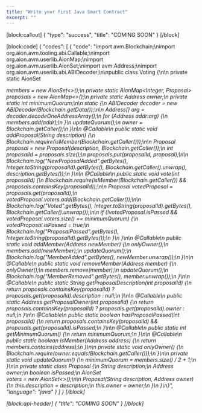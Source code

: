 ```yaml
---
title: "Write your first Java Smart Contract"
excerpt: ""
---
```

[block:callout]
{
  "type": "success",
  "title": "COMING SOON"
}
[/block]

[block:code]
{
  "codes": [
    {
      "code": "import avm.Blockchain;\nimport org.aion.avm.tooling.abi.Callable;\nimport org.aion.avm.userlib.AionMap;\nimport org.aion.avm.userlib.AionSet;\nimport avm.Address;\nimport org.aion.avm.userlib.abi.ABIDecoder;\n\npublic class Voting {\n\n  private static AionSet<Address> members = new AionSet<>();\n  private static AionMap<Integer, Proposal> proposals = new AionMap<>();\n  private static Address owner;\n  private static int minimumQuorum;\n\n  static {\n    ABIDecoder decoder = new ABIDecoder(Blockchain.getData());\n\n    Address[] arg = decoder.decodeOneAddressArray();\n      for (Address addr:arg) {\n      members.add(addr);\n    }\n    updateQuorum();\n    owner = Blockchain.getCaller();\n  }\n\n  @Callable\n  public static void addProposal(String description) {\n    Blockchain.require(isMember(Blockchain.getCaller()));\n\n    Proposal proposal = new Proposal(description, Blockchain.getCaller());\n    int proposalId = proposals.size();\n    proposals.put(proposalId, proposal);\n\n    Blockchain.log(\"NewProposalAdded\".getBytes(), Integer.toString(proposalId).getBytes(), Blockchain.getCaller().unwrap(),     description.getBytes());\n  }\n\n  @Callable\n  public static void vote(int proposalId) {\n    Blockchain.require(isMember(Blockchain.getCaller()) && proposals.containsKey(proposalId));\n\n    Proposal votedProposal = proposals.get(proposalId);\n    votedProposal.voters.add(Blockchain.getCaller());\n\n    Blockchain.log(\"Voted\".getBytes(), Integer.toString(proposalId).getBytes(), Blockchain.getCaller().unwrap());\n\n    if (!votedProposal.isPassed && votedProposal.voters.size() == minimumQuorum) {\n      votedProposal.isPassed = true;\n      Blockchain.log(\"ProposalPassed\".getBytes(), Integer.toString(proposalId).getBytes());\n    }\n  }\n\n  @Callable\n  public static void addMember(Address newMember) {\n    onlyOwner();\n    members.add(newMember);\n    updateQuorum();\n    Blockchain.log(\"MemberAdded\".getBytes(), newMember.unwrap());\n  }\n\n  @Callable\n  public static void removeMember(Address member) {\n    onlyOwner();\n    members.remove(member);\n    updateQuorum();\n    Blockchain.log(\"MemberRemoved\".getBytes(), member.unwrap());\n  }\n\n  @Callable\n  public static String getProposalDescription(int proposalId) {\n    return proposals.containsKey(proposalId) ? proposals.get(proposalId).description : null;\n  }\n\n  @Callable\n  public static Address getProposalOwner(int proposalId) {\n    return proposals.containsKey(proposalId) ? proposals.get(proposalId).owner : null;\n  }\n\n  @Callable\n  public static boolean hasProposalPassed(int proposalId) {\n    return proposals.containsKey(proposalId) && proposals.get(proposalId).isPassed;\n  }\n\n  @Callable\n  public static int getMinimumQuorum() {\n    return minimumQuorum;\n  }\n\n  @Callable\n  public static boolean isMember(Address address) {\n    return members.contains(address);\n  }\n\n  private static void onlyOwner() {\n    Blockchain.require(owner.equals(Blockchain.getCaller()));\n  }\n\n  private static void updateQuorum() {\n    minimumQuorum = members.size() / 2 + 1;\n  }\n\n  private static class Proposal {\n    String description;\n    Address owner;\n    boolean isPassed;\n    AionSet<Address> voters = new AionSet<>();\n\n    Proposal(String description, Address owner) {\n      this.description = description;\n      this.owner = owner;\n    }\n  }\n}",
      "language": "java"
    }
  ]
}
[/block]

[block:api-header]
{
  "title": "COMING SOON"
}
[/block]